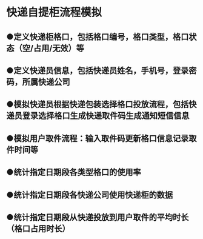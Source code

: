 # 快递自提柜流程模拟
## ●定义快递柜格口，包括格口编号，格口类型，格口状态（空/占用/无效）等
## ●定义快递员信息，包括快递员姓名，手机号，登录密码，所属快递公司
## ●模拟快递员根据快递包装选择格口投放流程，包括快递员登录选择格口生成快递取件码生成通知短信信息
## ●模拟用户取件流程：输入取件码更新格口信息记录取件时间等
## ●统计指定日期段各类型格口的使用率
## ●统计指定日期段各快递公司使用快递柜的数据
## ●统计指定日期段从快递投放到用户取件的平均时长（格口占用时长）